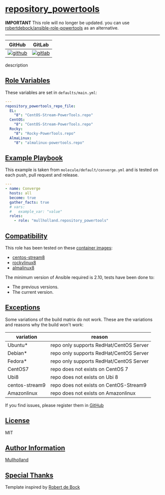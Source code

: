 # [repository_powertools](#repository_powertools)

**IMPORTANT**
This role will no longer be updated. you can use [robertdebock/ansible-role-powertools](https://github.com/robertdebock/ansible-role-powertools) as an alternative.

---


|GitHub|GitLab|
|------|------|
|[![github](https://github.com/mullholland/ansible-role-repository_powertools/workflows/Ansible%20Molecule/badge.svg)](https://github.com/mullholland/ansible-role-repository_powertools/actions)|[![gitlab](https://gitlab.com/mullholland/ansible-role-repository_powertools/badges/main/pipeline.svg)](https://gitlab.com/mullholland/ansible-role-repository_powertools)|

description

## [Role Variables](#role-variables)

These variables are set in `defaults/main.yml`:
```yaml
---
repository_powertools_repo_file:
  EL:
    "8": "CentOS-Stream-PowerTools.repo"
  CentOS:
    "8": "CentOS-Stream-PowerTools.repo"
  Rocky:
    "8": "Rocky-PowerTools.repo"
  AlmaLinux:
    "8": "almalinux-powertools.repo"
```


## [Example Playbook](#example-playbook)

This example is taken from `molecule/default/converge.yml` and is tested on each push, pull request and release.
```yaml
---
- name: Converge
  hosts: all
  become: true
  gather_facts: true
  # vars:
  #   example_var: "value"
  roles:
    - role: "mullholland.repository_powertools"
```





## [Compatibility](#compatibility)

This role has been tested on these [container images](https://hub.docker.com/u/mullholland):

-   [centos-stream8](https://hub.docker.com/r/mullholland/docker-molecule-centos-stream8)
-   [rockylinux8](https://hub.docker.com/r/mullholland/docker-molecule-rockylinux8)
-   [almalinux8](https://hub.docker.com/r/mullholland/docker-molecule-almalinux8)

The minimum version of Ansible required is 2.10, tests have been done to:

-   The previous versions.
-   The current version.



## [Exceptions](#exceptions)

Some variations of the build matrix do not work. These are the variations and reasons why the build won't work:

| variation                 | reason                 |
|---------------------------|------------------------|
| Ubuntu* | repo only supports RedHat/CentOS Server |
| Debian* | repo only supports RedHat/CentOS Server |
| Fedora* | repo only supports RedHat/CentOS Server |
| CentOS7 | repo does not exists on CentOS 7 |
| Ubi8 | repo does not exists on Ubi 8 |
| centos-stream9 | repo does not exists on CentOS-Stream9 |
| Amazonlinux | repo does not exists on Amazonlinux |


If you find issues, please register them in [GitHub](https://github.com/mullholland/ansible-role-repository_powertools/issues)

## [License](#license)

MIT


## [Author Information](#author-information)

[Mullholland](https://github.com/mullholland)

## [Special Thanks](#special-thanks)

Template inspired by [Robert de Bock](https://github.com/robertdebock)
